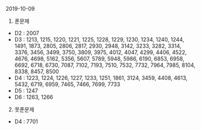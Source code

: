 2019-10-09

1. 푼문제
 - D2 : 2007 
 - D3 : 1213, 1215, 1220, 1221, 1225, 1228, 1229, 1230, 1234, 1240, 1244, 1491, 1873, 2805, 2806, 2817, 2930, 2948, 3142, 3233, 3282, 3314, 3376, 3456, 3499, 3750, 3809, 3975, 4012, 4047, 4299, 4406, 4522, 4676, 4698, 5162, 5356, 5607, 5789, 5948, 5986, 6190, 6853, 6958, 6692, 6718, 6730, 7087, 7102, 7193, 7510, 7532, 7732, 7964, 7985, 8104, 8338, 8457, 8500
 - D4 : 1223, 1224, 1226, 1227, 1233, 1251, 1861, 3124, 3459, 4408, 4613, 5432, 6719, 6959, 7465, 7466, 7699, 7733
 - D5 : 1247
 - D6 : 1263, 1266
2. 못푼문제 
 - D4 : 7701
